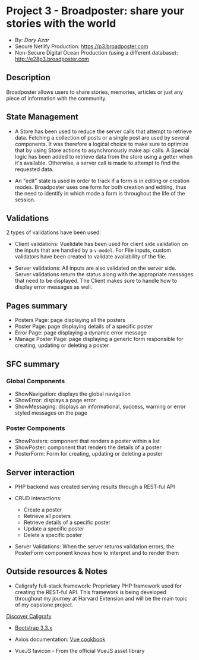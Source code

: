 # Project 3 - Broadposter: share your stories with the world
+ By: *Dory Azar*
+ Secure Netlify Production: <https://p3.broadposter.com>
+ Non-Secure Digital Ocean Production (using a different database): <http://e28p3.broadposter.com>

## Description

Broadposter allows users to share stories, memories, articles or just any piece of information with the community.


## State Management
+ A Store has been used to reduce the server calls that attempt to retrieve data. Fetching a collection of posts or a single post are used by several components. It was therefore a logical choice to make sure to optimize that by using Store actions to asynchronously make api calls. A Special logic has been added to retrieve data from the store using a getter when it's available. Otherwise, a server call is made to attempt to find the requested data.

+ An "edit" state is used in order to track if a form is in editing or creation modes. Broadposter uses one form for both creation and editing, thus the need to identify in which mode a form is throughout the life of the session.

## Validations

2 types of validations have been used:
+ Client validations: Vuelidate has been used for client side validation on the inputs that are handled by a `v-model`. For File inputs, custom validators have been created to validate availability of the file.

+ Server validations: All inputs are also validated on the server side. Server validations return the status along with the appropriate messages that need to be displayed. The Client makes sure to handle how to display error messages as well.

## Pages summary
+ Posters Page: page displaying all the posters
+ Poster Page: page displaying details of a specific poster
+ Error Page: page displaying a dynamic error message
+ Manage Poster Page: page displaying a generic form responsible for creating, updating or deleting a poster


## SFC summary

### Global Components
+ ShowNavigation: displays the global navigation
+ ShowError: displays a page error
+ ShowMessaging: displays an informational, success, warning or error styled messages on the page

### Poster Components
+ ShowPosters: component that renders a poster within a list
+ ShowPoster: component that renders the details of a poster
+ PosterForm: Form for creating, updating or deleting a poster
  
## Server interaction
+ PHP backend was created serving results through a REST-ful API
+ CRUD interactions:
	+ Create a poster
	+ Retrieve all posters
	+ Retrieve details of a specific poster
	+ Update a specific poster
	+ Delete a specific poster
	
+ Server Validations: When the server returns validation errors, the PosterForm component knows how to interpret and to render them

## Outside resources & Notes

+ Caligrafy full-stack framework: Proprietary PHP framework used for creating the REST-ful API. This framework is being developed throughout my journey at Harvard Extension and will be the main topic of my capstone project.

[Discover Caligrafy](https://github.com/DoryAzar/caligrafy)

+ [Bootstrap 3.3.x](https://getbootstrap.com/docs/3.3/)

+ Axios documentation: [Vue cookbook](https://vuejs.org/v2/cookbook/using-axios-to-consume-apis.html)

+ VueJS favicon - From the official VueJS asset library

